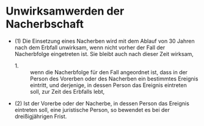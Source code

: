 # Unwirksamwerden der Nacherbschaft

- (1) Die Einsetzung eines Nacherben wird mit dem Ablauf von 30 Jahren nach dem Erbfall unwirksam, wenn nicht vorher der Fall der Nacherbfolge eingetreten ist. Sie bleibt auch nach dieser Zeit wirksam, <dl style="font-weight:normal;font-style:normal;text-decoration:none;"><dt>1.</dt><dd style="font-weight:normal;font-style:normal;text-decoration:none;"><div>wenn die Nacherbfolge für den Fall angeordnet ist, dass in der Person des Vorerben oder des Nacherben ein bestimmtes Ereignis eintritt, und derjenige, in dessen Person das Ereignis eintreten soll, zur Zeit des Erbfalls lebt,

- (2) Ist der Vorerbe oder der Nacherbe, in dessen Person das Ereignis eintreten soll, eine juristische Person, so bewendet es bei der dreißigjährigen Frist.

